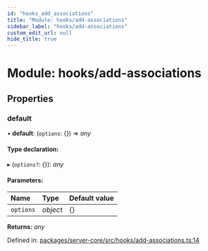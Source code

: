 ```yaml
---
id: "hooks_add_associations"
title: "Module: hooks/add-associations"
sidebar_label: "hooks/add-associations"
custom_edit_url: null
hide_title: true
---
```


# Module: hooks/add-associations

## Properties

### default

• **default**: (`options`: {}) => *any*

#### Type declaration:

▸ (`options?`: {}): *any*

#### Parameters:

| Name | Type | Default value |
| :------ | :------ | :------ |
| `options` | *object* | {} |

**Returns:** *any*

Defined in: [packages/server-core/src/hooks/add-associations.ts:14](https://github.com/xr3ngine/xr3ngine/blob/7e8e151f1/packages/server-core/src/hooks/add-associations.ts#L14)
